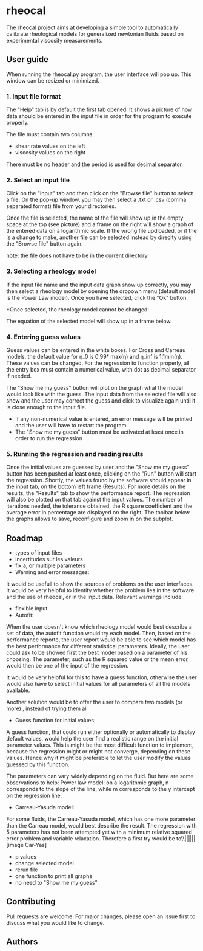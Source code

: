 # rheocal
The rheocal project aims at developing a simple tool to automatically calibrate rheological models for generalized newtonian fluids based on experimental viscosity measurements.

## User guide

When running the rheocal.py program, the user interface will pop up. This window can be resized or minimized. 

### 1. Input file format
The "Help" tab is by default the first tab opened. It shows a picture of how data should be entered in the input file in order for the program to execute properly. 

The file must contain two columns:
- shear rate values on the left
- viscosity values on the right

There must be no header and the period is used for decimal separator.

### 2. Select an input file
Click on the "Input" tab and then click on the "Browse file" button to select a file. On the pop-up window, you may then select a .txt or .csv (comma separated format) file from your directories. 

Once the file is selected, the name of the file will show up in the empty space at the top (see picture) and a frame on the right will show a graph of the entered data on a logarithmic scale. If the wrong file updloaded, or if the is a change to make, another file can be selected instead by direclty using the "Browse file" button again.

note: the file does not have to be in the current directory

### 3. Selecting a rheology model
If the input file name and the input data graph show up correctly, you may then select a rheology model by opening the dropown menu (default model is the Power Law model). Once you have selected, click the "Ok" button.

*Once selected, the rheology model cannot be changed!

The equation of the selected model will show up in a frame below. 

### 4. Entering guess values
Guess values can be entered in the white boxes. For Cross and Carreau models, the default value for &#951;_0 is 0.99* max(&#951;) and &#951;_inf is 1.1min(&#951;). These values can be changed. For the regression to function properly, all the entry box must contain a numerical value, with dot as decimal separator if needed.

The "Show me my guess" button will plot on the graph what the model would look like with the guess. The input data from the selected file will also show and the user may correct the guess and click to visualize again until it is close enough to the input file.

* If any non-numerical value is entered, an error message will be printed and the user will have to restart the program.
* The "Show me my guess" button must be activated at least once in order to run the regression

### 5. Running the regression and reading results
Once the initial values are guessed by user and the "Show me my guess" button has been pushed at least once, clicking on the "Run" button will start the regression. Shortly, the values found by the software should appear in the input tab, on the bottom left frame (Results). For more details on the results, the "Results" tab to show the performance report. The regression will also be plotted on that tab against the input values. The number of iterations needed, the tolerance obtained, the R square coefficient and the average error in percentage are displayed on the right. The toolbar below the graphs allows to save, reconfigure and zoom in on the subplot. 


## Roadmap

- types of input files
- incertitudes sur les valeurs
- fix a, or multiple parameters
- Warning and error messages:

It would be usefull to show the sources of problems on the user interfaces. It would be very helpful to identify whether the problem lies in the software and the use of rheocal, or in the input data. 
Relevant warnings include:

- flexible input
- Autofit:

When the user doesn't know which rheology model would best describe a set of data, the autofit function would try each model. Then, based on the performance reporte, the user report would be able to see which model has the best performance for different statistical parameters. Ideally, the user could ask to be showed first the best model based on a parameter of his choosing. The parameter, such as the R squared value or the mean error, would then be one of the input of the regression.

It would be very helpful for this to have a guess function, otherwise the user would also have to select initial values for all parameters of all the models available.

Another solution would be to offer the user to compare two models (or more) , instead of trying them all

- Guess function for initial values:

A guess function, that could run either optionally or automatically to display default values, would help the user find a realistic range on the initial parameter values. This is might be the most difficult function to implement, because the regression might or might not converge, depending on these values. Hence why it might be preferable to let the user modify the values guessed by this function.

The parameters can vary widely depending on the fluid. But here are some observations to help:
Power law model: on a logarithmic graph, n corresponds to the slope of the line, while m corresponds to the y intercept on the regression line.

- Carreau-Yasuda model:

For some fluids, the Carreau-Yasuda model, which has one more parameter than the Carreau model, would best describe the result. 
The regression with 5 parameters has not been attempted yet with a minimum relative squared error problem and variable relaxation. Therefore a first try would be to\\\\||||||
[image Car-Yas] 

- p values
- change selected model
- rerun file
- one function to print all graphs
- no need to "Show me my guess"
## Contributing
Pull requests are welcome. For major changes, please open an issue first to discuss what you would like to change.

## Authors

